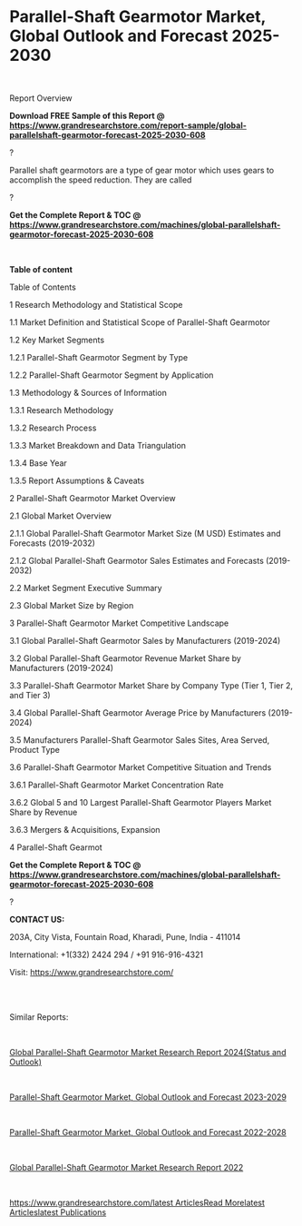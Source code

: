 <h1>Parallel-Shaft Gearmotor Market, Global Outlook and Forecast 2025-2030</h1><br/><p>Report Overview</p>
 
 
 
 <div><b>Download FREE Sample of this Report @ <a href="https://www.grandresearchstore.com/report-sample/global-parallelshaft-gearmotor-forecast-2025-2030-608">https://www.grandresearchstore.com/report-sample/global-parallelshaft-gearmotor-forecast-2025-2030-608</a></b></div>
 
 
 
 <p>? </p>
 
 
 
 <p>Parallel shaft gearmotors are a type of gear motor which uses gears to accomplish the speed reduction. They are called</p>
 
 
 
 <p>? </p>
 
 
 
 <div><b>Get the Complete Report & TOC @ <a href="https://www.grandresearchstore.com/machines/global-parallelshaft-gearmotor-forecast-2025-2030-608">https://www.grandresearchstore.com/machines/global-parallelshaft-gearmotor-forecast-2025-2030-608</a></b></div>
 
 
 
 <p><br />
 
 <b>Table of content</b></p>
 
 
 
 <p>Table of Contents<br />
 
 1 Research Methodology and Statistical Scope<br />
 
 1.1 Market Definition and Statistical Scope of Parallel-Shaft Gearmotor<br />
 
 1.2 Key Market Segments<br />
 
 1.2.1 Parallel-Shaft Gearmotor Segment by Type<br />
 
 1.2.2 Parallel-Shaft Gearmotor Segment by Application<br />
 
 1.3 Methodology & Sources of Information<br />
 
 1.3.1 Research Methodology<br />
 
 1.3.2 Research Process<br />
 
 1.3.3 Market Breakdown and Data Triangulation<br />
 
 1.3.4 Base Year<br />
 
 1.3.5 Report Assumptions & Caveats<br />
 
 2 Parallel-Shaft Gearmotor Market Overview<br />
 
 2.1 Global Market Overview<br />
 
 2.1.1 Global Parallel-Shaft Gearmotor Market Size (M USD) Estimates and Forecasts (2019-2032)<br />
 
 2.1.2 Global Parallel-Shaft Gearmotor Sales Estimates and Forecasts (2019-2032)<br />
 
 2.2 Market Segment Executive Summary<br />
 
 2.3 Global Market Size by Region<br />
 
 3 Parallel-Shaft Gearmotor Market Competitive Landscape<br />
 
 3.1 Global Parallel-Shaft Gearmotor Sales by Manufacturers (2019-2024)<br />
 
 3.2 Global Parallel-Shaft Gearmotor Revenue Market Share by Manufacturers (2019-2024)<br />
 
 3.3 Parallel-Shaft Gearmotor Market Share by Company Type (Tier 1, Tier 2, and Tier 3)<br />
 
 3.4 Global Parallel-Shaft Gearmotor Average Price by Manufacturers (2019-2024)<br />
 
 3.5 Manufacturers Parallel-Shaft Gearmotor Sales Sites, Area Served, Product Type<br />
 
 3.6 Parallel-Shaft Gearmotor Market Competitive Situation and Trends<br />
 
 3.6.1 Parallel-Shaft Gearmotor Market Concentration Rate<br />
 
 3.6.2 Global 5 and 10 Largest Parallel-Shaft Gearmotor Players Market Share by Revenue<br />
 
 3.6.3 Mergers & Acquisitions, Expansion<br />
 
 4 Parallel-Shaft Gearmot</p>
 
 
 
 <div><b>Get the Complete Report & TOC @ <a href="https://www.grandresearchstore.com/machines/global-parallelshaft-gearmotor-forecast-2025-2030-608">https://www.grandresearchstore.com/machines/global-parallelshaft-gearmotor-forecast-2025-2030-608</a></b></div>
 
 
 
 <p>? </p>
 
 
 
 <p><b>CONTACT US:</b><br />
 
 203A, City Vista, Fountain Road, Kharadi, Pune, India - 411014<br />
 
 International: +1(332) 2424 294 / +91 916-916-4321<br />
 
 Visit: <a href="https://www.grandresearchstore.com/">https://www.grandresearchstore.com/</a><br />
 
 <br />
 
 <br />
 
 Similar Reports:<br />
 
 <br />
 
 <a href="https://www.grandresearchstore.com/machines/global-parallelshaft-gearmotor-2024-873">Global Parallel-Shaft Gearmotor Market Research Report 2024(Status and Outlook)</a><br />
 
 <br />
 
 <a href="https://www.grandresearchstore.com/machines/global-parallelshaft-gearmotor-forecast-2023-2029-147">Parallel-Shaft Gearmotor Market, Global Outlook and Forecast 2023-2029</a><br />
 
 <br />
 
 <a href="https://www.grandresearchstore.com/machines/global-parallelshaft-gearmotor-forecast-2022-2028-880">Parallel-Shaft Gearmotor Market, Global Outlook and Forecast 2022-2028</a><br />
 
 <br />
 
 <a href="https://www.grandresearchstore.com/machines/global-parallelshaft-gearmotor-2022-36">Global Parallel-Shaft Gearmotor Market Research Report 2022</a><br />
 
 <br />
 
 <a href="https://gyeongbokgung.com">https://www.grandresearchstore.com/</a><a href="https://hallyeomaritime.com">latest Articles</a><a href="https://jingwansa.com">Read More</a><a href="https://nguoiviet.jp/">latest Articles</a><a href="https://www.intelmarketresearch.com/">latest Publications</a></p>